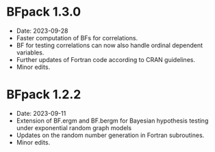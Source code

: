 # BFpack 1.3.0

* Date: 2023-09-28
* Faster computation of BFs for correlations.
* BF for testing correlations can now also handle ordinal dependent variables.
* Further updates of Fortran code according to CRAN guidelines.
* Minor edits.


# BFpack 1.2.2

* Date: 2023-09-11
* Extension of BF.ergm and BF.bergm for Bayesian hypothesis testing under exponential random graph models
* Updates on the random number generation in Fortran subroutines.
* Minor edits.

